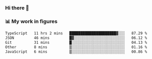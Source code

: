 ### Hi there 👋

### 📊 My work in figures

<!--START_SECTION:waka-->

```txt
TypeScript   11 hrs 2 mins   █████████████████████▓░░░   87.29 %
JSON         46 mins         █▓░░░░░░░░░░░░░░░░░░░░░░░   06.12 %
Git          31 mins         █░░░░░░░░░░░░░░░░░░░░░░░░   04.13 %
Other        8 mins          ▒░░░░░░░░░░░░░░░░░░░░░░░░   01.16 %
JavaScript   6 mins          ▒░░░░░░░░░░░░░░░░░░░░░░░░   00.86 %
```

<!--END_SECTION:waka-->

